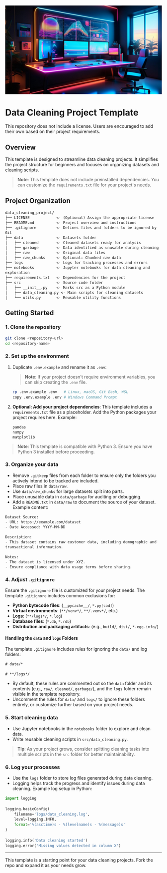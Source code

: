 ![Cover Image](future_office.jpg)

# Data Cleaning Project Template

This repository does not include a license. Users are encouraged to add their own based on their project requirements.

## Overview

This template is designed to streamline data cleaning projects. It simplifies the project structure for beginners and focuses on organizing datasets and cleaning scripts.

> **Note**: This template does not include preinstalled dependencies. You can customize the `requirements.txt` file for your project's needs.

## Project Organization

```
data_cleaning_project/
├── LICENSE            <- (Optional) Assign the appropriate license
├── README.md          <- Project overview and instructions
├── .gitignore         <- Defines files and folders to be ignored by Git
├── data               <- Datasets folder
│   ├── cleaned        <- Cleaned datasets ready for analysis
│   ├── garbage        <- Data identified as unusable during cleaning
│   ├── raw            <- Original data files
│   ├── raw_chunks     <- Optional: Chunked raw data
├── logs               <- Logs for tracking processes and errors
├── notebooks          <- Jupyter notebooks for data cleaning and exploration
├── requirements.txt   <- Dependencies for the project
├── src                <- Source code folder
│   ├── __init__.py    <- Marks src as a Python module
│   ├── data_cleaning.py <- Main scripts for cleaning datasets
│   └── utils.py       <- Reusable utility functions
```

## Getting Started

### 1. Clone the repository

```bash
git clone <repository-url>
cd <repository-name>
```

### 2. Set up the environment

1. Duplicate `.env.example` and rename it as `.env`:

   > **Note**: If your project doesn't require environment variables, you can skip creating the `.env` file.

   ```bash
   cp .env.example .env   # Linux, macOS, Git Bash, WSL
   copy .env.example .env # Windows Command Prompt
   ```

2. **Optional: Add your project dependencies**:
   This template includes a `requirements.txt` file as a placeholder. Add the Python packages your project requires here. Example:

   ```plaintext
   pandas
   numpy
   matplotlib
   ```

> **Note**: This template is compatible with Python 3. Ensure you have Python 3 installed before proceeding.

### 3. Organize your data

- Remove `.gitkeep` files from each folder to ensure only the folders you actively intend to be tracked are included.
- Place raw files in `data/raw`.
- Use `data/raw_chunks` for large datasets split into parts.
- Place unusable data in `data/garbage` for auditing or debugging.
- Add a `README.txt` in `data/raw` to document the source of your dataset. Example content:

```plaintext
Dataset Source:
- URL: https://example.com/dataset
- Date Accessed: YYYY-MM-DD

Description:
- This dataset contains raw customer data, including demographic and transactional information.

Notes:
- The dataset is licensed under XYZ.
- Ensure compliance with data usage terms before sharing.
```

### 4. Adjust `.gitignore`

Ensure the `.gitignore` file is customized for your project needs. The template `.gitignore` includes common exclusions for:

- **Python bytecode files**: (`__pycache__/`, `*.py[cod]`)
- **Virtual environments**: (`**/venv*/`, `**/.venv*/`, etc.)
- **Logs**: (`**/logs*/`, `*.log`)
- **Database files**: (`*.db`, `*.rdb`)
- **Distribution and packaging artifacts**: (e.g., `build/`, `dist/`, `*.egg-info/`)

#### Handling the `data` and `logs` Folders

The template `.gitignore` includes rules for ignoring the `data/` and log folders:

```plaintext
# data/*

# **/logs*/
```

- By default, these rules are commented out so the `data` folder and its contents (e.g., `raw/`, `cleaned/`, `garbage/`), and the `logs` folder remain visible in the template repository.
- Uncomment the rules for `data/` and `logs/` to ignore these folders entirely, or customize further based on your project needs.

### 5. Start cleaning data

- Use Jupyter notebooks in the `notebooks` folder to explore and clean data.
- Write reusable cleaning scripts in `src/data_cleaning.py`.

> **Tip**: As your project grows, consider splitting cleaning tasks into multiple scripts in the `src` folder for better maintainability.

### 6. Log your processes

- Use the `logs` folder to store log files generated during data cleaning.
- Logging helps track the progress and identify issues during data cleaning. Example log setup in Python:

```python
import logging

logging.basicConfig(
    filename='logs/data_cleaning.log',
    level=logging.INFO,
    format='%(asctime)s - %(levelname)s - %(message)s'
)

logging.info('Data cleaning started')
logging.error('Missing values detected in column X')
```

---

This template is a starting point for your data cleaning projects. Fork the repo and expand it as your needs grow.
